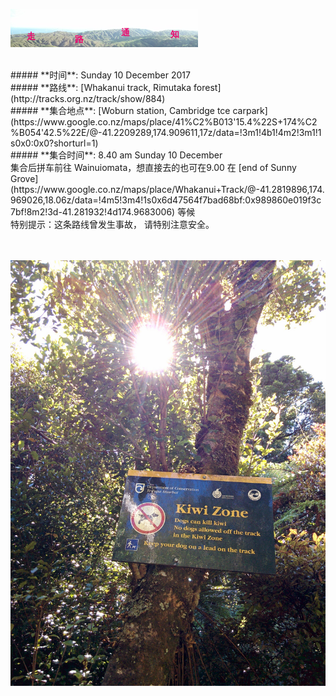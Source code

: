 ![skyline](_images/skyline2.png)

<br/>
##### **时间**: Sunday 10 December 2017
<br/>
##### **路线**: [Whakanui track, Rimutaka forest](http://tracks.org.nz/track/show/884)
<br/>
##### **集合地点**: [Woburn station, Cambridge tce carpark](https://www.google.co.nz/maps/place/41%C2%B013'15.4%22S+174%C2%B054'42.5%22E/@-41.2209289,174.909611,17z/data=!3m1!4b1!4m2!3m1!1s0x0:0x0?shorturl=1)
<br/>
##### **集合时间**: 8.40 am  Sunday 10 December

<br/>
<div class= "alert alert-warning">
集合后拼车前往 Wainuiomata，想直接去的也可在9.00 在 [end of Sunny Grove](https://www.google.co.nz/maps/place/Whakanui+Track/@-41.2819896,174.969026,18.06z/data=!4m5!3m4!1s0x6d47564f7bad68bf:0x989860e019f3c7bf!8m2!3d-41.281932!4d174.9683006) 等候 
</div>

<div class= "alert alert-danger">
特别提示：这条路线曾发生事故， 请特别注意安全。
</div>
<br/>
<br/>



![whakanui201603](_images/whakanui201603.jpg)
